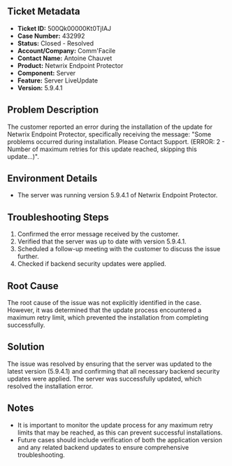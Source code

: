 ## Ticket Metadata
- **Ticket ID:** 500Qk00000Kt0TjIAJ
- **Case Number:** 432992
- **Status:** Closed - Resolved
- **Account/Company:** Comm'Facile
- **Contact Name:** Antoine Chauvet
- **Product:** Netwrix Endpoint Protector
- **Component:** Server
- **Feature:** Server LiveUpdate
- **Version:** 5.9.4.1

## Problem Description
The customer reported an error during the installation of the update for Netwrix Endpoint Protector, specifically receiving the message: "Some problems occurred during installation. Please Contact Support. (ERROR: 2 - Number of maximum retries for this update reached, skipping this update...)".

## Environment Details
- The server was running version 5.9.4.1 of Netwrix Endpoint Protector.

## Troubleshooting Steps
1. Confirmed the error message received by the customer.
2. Verified that the server was up to date with version 5.9.4.1.
3. Scheduled a follow-up meeting with the customer to discuss the issue further.
4. Checked if backend security updates were applied.

## Root Cause
The root cause of the issue was not explicitly identified in the case. However, it was determined that the update process encountered a maximum retry limit, which prevented the installation from completing successfully.

## Solution
The issue was resolved by ensuring that the server was updated to the latest version (5.9.4.1) and confirming that all necessary backend security updates were applied. The server was successfully updated, which resolved the installation error.

## Notes
- It is important to monitor the update process for any maximum retry limits that may be reached, as this can prevent successful installations.
- Future cases should include verification of both the application version and any related backend updates to ensure comprehensive troubleshooting.